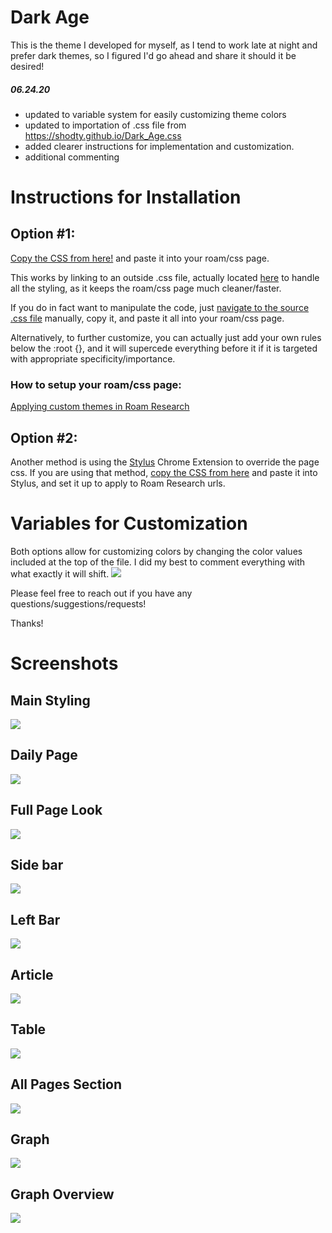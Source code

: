 # Dark Age

This is the theme I developed for myself, as I tend to work late at night and prefer dark themes, so I figured I'd go ahead and share it should it be desired!

##### 06.24.20
* updated to variable system for easily customizing theme colors
* updated to importation of .css file from https://shodty.github.io/Dark_Age.css
* added clearer instructions for implementation and customization.
* additional commenting


# Instructions for Installation

## Option #1:
[Copy the CSS from here!](https://github.com/shodty/Roam_Dark_Age/blob/master/Dark_Age_of_Roam.css) and paste it into your roam/css page. 

This works by linking to an outside .css file, actually located [here](https://shodty.github.io/Dark_Age.css) to handle all the styling, as it keeps the roam/css page much cleaner/faster. 

If you do in fact want to manipulate the code, just [navigate to the source .css file](https://shodty.github.io/Dark_Age.css) manually, copy it, and paste it all into your roam/css page. 

Alternatively, to further customize, you can actually just add your own rules below the :root {}, and it will supercede everything before it if it is targeted with appropriate specificity/importance.

### How to setup your roam/css page:

[Applying custom themes in Roam Research](https://www.youtube.com/watch?v=UY-sAC2eGyI)


## Option #2:
Another method is using the [Stylus](https://chrome.google.com/webstore/detail/stylus/clngdbkpkpeebahjckkjfobafhncgmne?hl=en) Chrome Extension to override the page css. If you are using that method, [copy the CSS from here](https://github.com/shodty/Roam_Dark_Age/blob/master/STYLUS/Roam_Dark_Age.css) and paste it into Stylus, and set it up to apply to Roam Research urls.

# Variables for Customization

Both options allow for customizing colors by changing the color values included at the top of the file. I did my best to comment everything with what exactly it will shift.
![](Images/Variables.png)

Please feel free to reach out if you have any questions/suggestions/requests!

Thanks!

# Screenshots

## Main Styling
![](Images/Main.png)
## Daily Page
![](Images/Daily.png)
## Full Page Look
![](Images/FullPage2.png)
## Side bar
![](Images/Sidebar.png)
## Left Bar
![](Images/Leftbar.png)
## Article
![](Images/Article.png)
## Table
![](Images/Table.png)
## All Pages Section
![](Images/All_Pages_Section.png)
## Graph
![](Images/Graph2.png)
## Graph Overview
![](Images/Graph_Overview.png)
